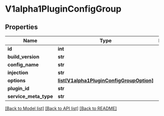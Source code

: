 # V1alpha1PluginConfigGroup

## Properties
Name | Type | Description | Notes
------------ | ------------- | ------------- | -------------
**id** | **int** |  | 
**build_version** | **str** |  | 
**config_name** | **str** |  | 
**injection** | **str** |  | 
**options** | [**list[V1alpha1PluginConfigGroupOption]**](V1alpha1PluginConfigGroupOption.md) |  | [optional] 
**plugin_id** | **str** |  | 
**service_meta_type** | **str** |  | 

[[Back to Model list]](../README.md#documentation-for-models) [[Back to API list]](../README.md#documentation-for-api-endpoints) [[Back to README]](../README.md)


